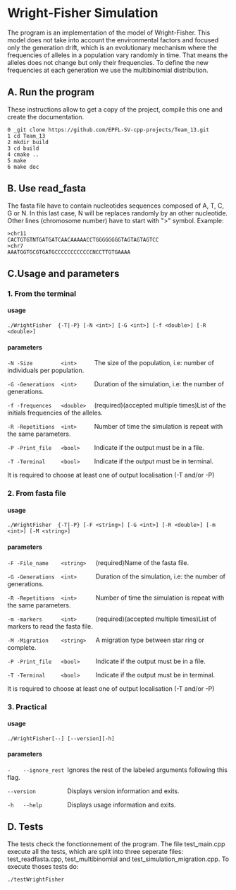 # Wright-Fisher Simulation
The program is an implementation of the model of Wright-Fisher. This model does not take into account the environmental factors and focused only the generation drift, which is an evolutionary mechanism where the frequencies of alleles in a population vary randomly in time. That means the alleles does not change but only their frequencies. To define the new frequencies at each generation we use the multibinomial distribution.

## A. Run the program
These instructions allow to get a copy of the project, compile this one and create the documentation. 
```
0 _git clone https://github.com/EPFL-SV-cpp-projects/Team_13.git   
1 cd Team_13  
2 mkdir build   
3 cd build   
4 cmake ..  
5 make  
6 make doc  
```

## B. Use read_fasta
The fasta file have to contain nucleotides sequences composed of A, T, C, G or N. In this last case, N will be replaces randomly by an other nucleotide. Other lines (chromosome number) have to start with ">" symbol.
Example:
```
>chr11 
CACTGTGTNTGATGATCAACAAAAACCTGGGGGGGGTAGTAGTAGTCC
>chr7 
AAATGGTGCGTGATGCCCCCCCCCCCCNCCTTGTGAAAA
```

## C.Usage and parameters

### 1. From the terminal
#### usage
``` ./WrightFisher  {-T|-P} [-N <int>] [-G <int>] [-f <double>] [-R <double>] ```
#### parameters
```-N -Size         <int>     ``` The size of the population, i.e:  number of individuals per population.

```-G -Generations  <int>     ``` Duration of the simulation, i.e: the number of generations.

```-f -frequences   <double>  ``` (required)(accepted multiple times)List of the initials frequencies of the alleles.

```-R -Repetitions  <int>     ``` Number of time the simulation is repeat with the same parameters. 

```-P -Print_file   <bool>    ``` Indicate if the output must be in a file. 

```-T -Terminal     <bool>    ``` Indicate if the output must be in terminal.

It is required to choose at least one of output localisation (-T and/or -P)

### 2. From fasta file
#### usage 
```./WrightFisher  {-T|-P} [-F <string>] [-G <int>] [-R <double>] [-m <int>] [-M <string>]```
#### parameters
```-F -File_name    <string>   ```(required)Name of the fasta file.

```-G -Generations  <int>      ```Duration of the simulation, i.e: the number of generations.

```-R -Repetitions  <int>      ```Number of time the simulation is repeat with the same parameters. 

```-m -markers      <int>      ```(required)(accepted multiple times)List of markers to read the fasta file.

```-M -Migration    <string>   ```A migration type between star ring or complete.

```-P -Print_file   <bool>     ```Indicate if the output must be in a file.

```-T -Terminal     <bool>     ```Indicate if the output must be in terminal.

It is required to choose at least one of output localisation (-T and/or -P)

### 3. Practical
#### usage 
```./WrightFisher[--] [--version][-h]```
#### parameters
```-    --ignore_rest ```Ignores the rest of the labeled arguments following this flag.

```--version          ```Displays version information and exits.

```-h   --help        ```Displays usage information and exits.

## D. Tests
The tests check the fonctionnement of the program. The file test_main.cpp  execute all the tests, which are split into three seperate files: test_readfasta.cpp, test_multibinomial and test_simulation_migration.cpp. To execute thoses tests do:

```./testWrightFisher```
